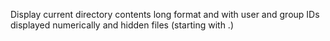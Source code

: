 Display current directory contents long format and with user and group IDs displayed numerically and hidden files (starting with .)
